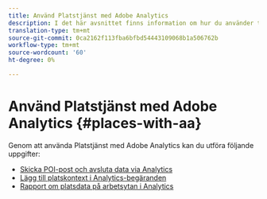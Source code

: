 ```yaml
---
title: Använd Platstjänst med Adobe Analytics
description: I det här avsnittet finns information om hur du använder tjänsten Platser med Adobe Analytics.
translation-type: tm+mt
source-git-commit: 0ca2162f113fba6bfbd54443109068b1a506762b
workflow-type: tm+mt
source-wordcount: '60'
ht-degree: 0%

---
```



# Använd Platstjänst med Adobe Analytics {#places-with-aa}

Genom att använda Platstjänst med Adobe Analytics kan du utföra följande uppgifter:

* [Skicka POI-post och avsluta data via Analytics](/help/use-places-with-other-solutions/places-adobe-analytics/use-places-adobe-analytics.md)
* [Lägg till platskontext i Analytics-begäranden](/help/use-places-with-other-solutions/places-adobe-analytics/run-reports-aa-places-data.md)
* [Rapport om platsdata på arbetsytan i Analytics](/help/use-places-with-other-solutions/places-adobe-analytics/run-reports-aa-places-data.md)